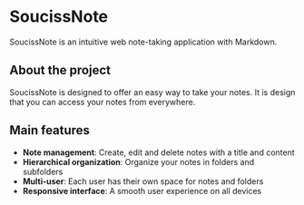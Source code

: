 # SoucissNote

SoucissNote is an intuitive web note-taking application with Markdown.

## About the project

SoucissNote is designed to offer an easy way to take your notes. It is design that you can access your notes from everywhere.

## Main features

- **Note management**: Create, edit and delete notes with a title and content
- **Hierarchical organization**: Organize your notes in folders and subfolders
- **Multi-user**: Each user has their own space for notes and folders
- **Responsive interface**: A smooth user experience on all devices
